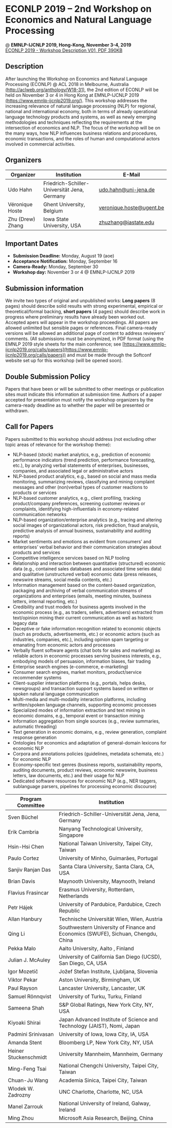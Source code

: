 # ECONLP 2019 – 2nd Workshop on Economics and Natural Language Processing

@ **EMNLP-IJCNLP 2019, Hong-Kong, November 3-4, 2019**<br/>
[ECONLP 2019 - Workshop Description V01, PDF 390KB](/downloads/ECONLP%202019%20-%20Workshop%20Description%20V01.pdf)

## Description
After launching the Workshop on Economics and Natural Language Processing (ECONLP) @ ACL 2018 in Melbourne, Australia [(http://aclweb.org/anthology/W18-31)](http://aclweb.org/anthology/W18-31), the 2nd edition of ECONLP will be held on November 3 or 4 in Hong Kong at EMNLP-IJCNLP 2019 [(https://www.emnlp-ijcnlp2019.org/)](https://www.emnlp-ijcnlp2019.org/).
This workshop addresses the increasing relevance of natural language processing (NLP) for regional, national and international economy, both in terms of already operational language technology products and systems, as well as newly emerging methodologies and techniques reflecting the requirements at the intersection of economics and NLP. The focus of the workshop will be on the many ways, how NLP influences business relations and procedures, economic transactions, and the roles of human and computational actors involved in commercial activities.

## Organizers
| Organizer        | Institution                                  | E-Mail
|------------------|----------------------------------------------|---------------------------|
| Udo Hahn	        |	Friedrich-Schiller-Universität Jena, Germany |	udo.hahn@uni-jena.de 
| Véronique Hoste  |	Ghent University, Belgium	                   |	veronique.hoste@ugent.be
| Zhu (Drew) Zhang |	Iowa State University, USA                   |	zhuzhang@iastate.edu 

## Important Dates
* **Submission Deadline:** Monday, August 19 (aoe)
* **Acceptance Notification:** Monday, September 16
* **Camera-Ready:** Monday, September 30
* **Workshop day:** November 3 or 4 @ EMNLP-IJCNLP 2019

## Submission information
We invite two types of original and unpublished works: **Long papers** (8 pages) should describe solid results with strong experimental, empirical or theoretical/formal backing, **short papers** (4 pages) should describe work in progress where preliminary results have already been worked out. 
Accepted apers will appear in the workshop proceedings. All papers are allowed unlimited but sensible pages or references. Final camera-ready versions will be allowed an additional page of content to address reviewers’ comments.
(All submissions must be anonymized, in PDF format (using the EMNLP 2019 style sheets for the main conference; see [https://www.emnlp-ijcnlp2019.org/calls/papers](https://www.emnlp-ijcnlp2019.org/calls/papers)) and must be made through the Softconf website set up for this workshop (will be opened soon).

## Double Submission Policy
Papers that have been or will be submitted to other meetings or publication sites must indicate this information at submission time. Authors of a paper accepted for presentation must notify the workshop organizers by the camera-ready deadline as to whether the paper will be presented or withdrawn.

## Call for Papers
Papers submitted to this workshop should address (not excluding other topic areas of relevance for the workshop theme):
* NLP-based (stock) market analytics, e.g., prediction of economic performance indicators (trend prediction, performance forecasting, etc.), by analyzing verbal statements of enterprises, businesses, companies, and associated legal or administrative actors
* NLP-based product analytics, e.g., based on social and mass media monitoring, summarizing reviews, classifying and mining complaint messages and other (non)verbal types of customer reactions to products or services
* NLP-based customer analytics, e.g., client profiling, tracking product/company preferences, screening customer reviews or complaints, identifying high-influentials in economy-related communication networks
* NLP-based organization/enterprise analytics (e.g., tracing and altering social images of organizational actors, risk prediction, fraud analysis, predictive analysis of annual business, sustainability and auditing reports)
* Market sentiments and emotions as evident from consumers’ and enterprises’ verbal behavior and their communication strategies about products and services
* Competitive intelligence services based on NLP tooling
* Relationship and interaction between quantitative (structured) economic data (e.g., contained sales databases and associated time series data) and qualitative (unstructured verbal) economic data (press releases, newswire streams, social media contents, etc.) 
* Information management based on the content-based organization, packaging and archiving of verbal communication streams of organizations and enterprises (emails, meeting minutes, business letters, internal reporting, etc.)
* Credibility and trust models for business agents involved in the economic process (e.g., as traders, sellers, advertisers) extracted from text/opinion mining their current communication as well as historic legacy data
* Deceptive or fake information recognition related to economic objects (such as products, advertisements, etc.) or economic actors (such as industries, companies, etc.), including opinion spam targeting or emanating from economic actors and processes
* Verbally fluent software agents (chat bots for sales and marketing) as reliable actors in economic processes serving business interests, e.g., embodying models of persuasion, information biases, fair trading
* Enterprise search engines (e-commerce, e-marketing)
* Consumer search engines, market monitors, product/service recommender systems
* Client-supplier interaction platforms (e.g., portals, helps desks, newsgroups) and transaction support systems based on written or spoken natural language communication
* Multi-media and multi-modality interaction platforms, including written/spoken language channels, supporting economic processes
* Specialized modes of information extraction and text mining in economic domains, e.g., temporal event or transaction mining
* Information aggregation from single sources (e.g., review summaries, automatic threading)
* Text generation in economic domains, e.g., review generation, complaint response generation
* Ontologies for economics and adaptation of general-domain lexicons for economic NLP
* Corpora and annotations policies (guidelines, metadata schemata, etc.) for economic NLP
* Economy-specific text genres (business reports, sustainability reports, auditing documents, product reviews, economic newswire, business letters, law documents, etc.) and their usage for NLP
* Dedicated software resources for economic NLP (e.g., NER taggers, sublanguage parsers, pipelines for processing economic discourse)


| Program Committee                     | Institution 
|---------------------------------------|---------------------------------------------|
| Sven Büchel		                         | Friedrich-Schiller-Universität Jena, Jena, Germany	       
| Erik Cambria		                        | Nanyang Technological University, Singapore          
| Hsin-Hsi Chen		                       | National Taiwan University, Taipei City, Taiwan      
| Paulo Cortez 		                       | University of Minho, Guimarães, Portugal            
| Sanjiv Ranjan Das                     |	Santa Clara University, Santa Clara, CA, USA        
| Brian Davis                           |	Maynooth University, Maynooth, Ireland             
| Flavius Frasincar 	                   | Erasmus University, Rotterdam, Netherlands		         
| Petr Hájek		                          | University of Pardubice, Pardubice, Czech Republic	
| Allan Hanbury		                       | Technische Universität Wien, Wien, Austria	
| Qing Li			                            | Southwestern University of Finance and Economics (SWUFE), Sichuan, Chengdu, China 
| Pekka Malo		                          | Aalto University, Aalto , Finland				                
| Julian J. McAuley                     | University of California San Diego (UCSD), San Diego, CA, USA 
| Igor Mozetič		                        | Jožef Stefan Institute, Ljubljana, Slovenia 
| Viktor Pekar 	 	                      | Aston University, Birmingham, UK			                  
| Paul Rayson                           |	Lancaster University, Lancaster, UK		                
| Samuel Rönnqvist                      | University of Turku, Turku, Finland                  
| Sameena Shah                          | S&P Global Ratings, New York City, NY, USA 	
| Kiyoaki Shirai                        | Japan Advanced Institute of Science and Technology (JAIST), Nomi, Japan 
| Padmini Srinivasan 	                  | University of Iowa, Iowa City, IA, USA		             
| Amanda Stent	                         |	Bloomberg LP, New York City, NY, USA	       
| Heiner Stuckenschmidt	                | University Mannheim, Mannheim, Germany	      
| Ming-Feng Tsai		                      | National Chengchi University, Taipei City, Taiwan	   
| Chuan-Ju Wang 	                       | Academia Sinica, Taipei City, Taiwan	       
| Wlodek W. Zadrozny	                   | UNC Charlotte, Charlotte, NC, USA   		      
| Manel Zarrouk 		                      | National University of Ireland, Galway, Ireland		    
| Ming Zhou		                           | Microsoft Asia Research, Beijing, China		   
